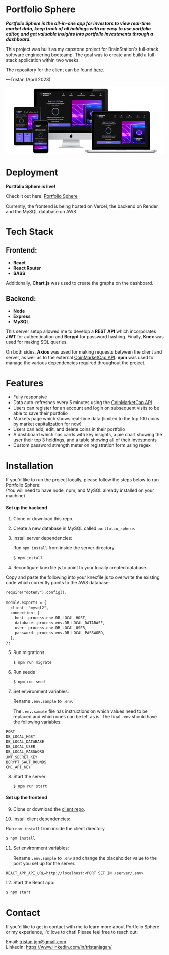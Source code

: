 
# Portfolio Sphere

***Portfolio Sphere is the all-in-one app for investors to view real-time market data, keep track of all holdings with an easy to use portfolio editor, and get valuable insights into portfolio investments through a dashboard.***

This project was built as my capstone project for BrainStation's full-stack software engineering bootcamp. The goal was to create and build a full-stack application within two weeks. 

The repository for the client can be found [here](https://github.com/TristanJgn/portfolio-sphere).

—Tristan (April 2023)


![Portfolio Sphere Screenshots](/Portfolio-Sphere-Mockups.png?raw=true)


# Deployment

**Portfolio Sphere is live!**

Check it out here: [Portfolio Sphere](https://portfolio-sphere.vercel.app/)

Currently, the frontend is being hosted on Vercel, the backend on Render, and the MySQL database on AWS.




# Tech Stack

## Frontend:
* **React**
* **React Router**
* **SASS**

Additionally, **Chart.js**  was used to create the graphs on the dashboard.


## Backend:
* **Node**
* **Express**
* **MySQL**

This server setup allowed me to develop a **REST API** which incorporates **JWT** for authentication and **Bcrypt** for password hashing. Finally, **Knex** was used for making SQL queries.

On both sides, **Axios** was used for making requests between the client and server, as well as to the external [CoinMarketCap API](https://coinmarketcap.com/api/). **npm** was used to manage the various dependencies required throughout the project. 

# Features
* Fully responsive
* Data auto-refreshes every 5 minutes using the [CoinMarketCap API](https://coinmarketcap.com/api/)
* Users can register for an account and login on subsequent visits to be able to save their portfolio
* Markets page which shows real-time data (limited to the top 100 coins by market capitalization for now)
* Users can add, edit, and delete coins in their portfolio
* A dashboard which has cards with key insights, a pie chart showing the user their top 3 holdings, and a table showing all of their investments
* Custom password strength meter on registration form using regex

# Installation

If you'd like to run the project locally, please follow the steps below to run Portfolio Sphere:\
(You will need to have node, npm, and MySQL already installed on your machine)

#### Set up the backend

1. Clone or download this repo.

2. Create a new database in MySQL called `portfolio_sphere`.

3. Install server dependencies:  
   
   Run `npm install` from inside the server directory.
   ```bash    
   $ npm install
   ```
4. Reconfigure knexfile.js to point to your locally created database.

Copy and paste the following into your knexfile.js to overwrite the existing code which currently points to the AWS database:
```shell    
require("dotenv").config();

module.exports = {
  client: "mysql2",
  connection: {
    host: process.env.DB_LOCAL_HOST,
    database: process.env.DB_LOCAL_DATABASE,
    user: process.env.DB_LOCAL_USER,
    password: process.env.DB_LOCAL_PASSWORD,
  },
};
```
5. Run migrations
   ```bash
   $ npm run migrate
   ```
6. Run seeds
   ```bash
   $ npm run seed
   ```
7. Set environment variables:  
   
   Rename `.env.sample` to `.env`.

   The `.env.sample` file has instructions on which values need to be replaced and which ones can be left as is. The final `.env` should have the following variables: 
```shell
PORT
DB_LOCAL_HOST
DB_LOCAL_DATABASE
DB_LOCAL_USER
DB_LOCAL_PASSWORD
JWT_SECRET_KEY
BCRYPT_SALT_ROUNDS
CMC_API_KEY
```

8. Start the server:
   ```bash
   $ npm run start
   ```
#### Set up the frontend
9. Clone or download the [client repo](https://github.com/TristanJgn/portfolio-sphere).

10. Install client dependencies:  
   
   Run `npm install` from inside the client directory.
   ```bash    
   $ npm install
   ```
11. Set environment variables:

    Rename `.env.sample` to `.env` and change the placeholder value to the port you set up for the server.

```shell
REACT_APP_API_URL=http://localhost:<PORT SET IN /server/.env>
```
12. Start the React app:
```bash
$ npm start
```
    
# Contact

If you'd like to get in contact with me to learn more about Portfolio Sphere or my experience, I'd love to chat! Please feel free to reach out:

Email: [tristan.jgn@gmail.com](mailto:tristan.jgn@gmail.com)\
LinkedIn: https://www.linkedin.com/in/tristanjagan/

